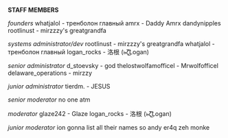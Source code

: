 **STAFF MEMBERS**

*founders*
whatjalol - тренболон главный
amrx - Daddy Amrx
dandynipples
rootlinust - mirzzzy's greatgrandfa

*systems administrator/dev*
rootlinust - mirzzzy's greatgrandfa
whatjalol - тренболон главный
logan_rocks - 洛根 (๖̶̶̶ζ͜͡Logan)

*senior administrator*
d_stoevsky - god
thelostwolfamofficel - Mrwolfofficel
delaware_operations - mirzzy

*junior administrator*
tierdm. - JESUS

*senior moderator*
no one atm

*moderator*
glaze242 - Glaze
logan_rocks - 洛根 (๖̶̶̶ζ͜͡Logan)

*junior moderator*
ion gonna list all their names  so
andy
er4q
zeh monke
